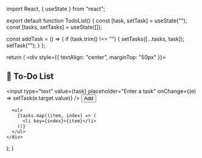 import React, { useState } from "react";

export default function TodoList() {
  const [task, setTask] = useState("");
  const [tasks, setTasks] = useState([]);

  const addTask = () => {
    if (task.trim() !== "") {
      setTasks([...tasks, task]);
      setTask("");
    }
  };

  return (
    <div style={{ textAlign: "center", marginTop: "50px" }}>
      <h2>📝 To-Do List</h2>
      <input
        type="text"
        value={task}
        placeholder="Enter a task"
        onChange={(e) => setTask(e.target.value)}
      />
      <button onClick={addTask}>Add</button>

      <ul>
        {tasks.map((item, index) => (
          <li key={index}>{item}</li>
        ))}
      </ul>
    </div>
  );
}
